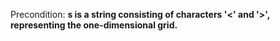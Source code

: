 Precondition: **s is a string consisting of characters '<' and '>', representing the one-dimensional grid.**